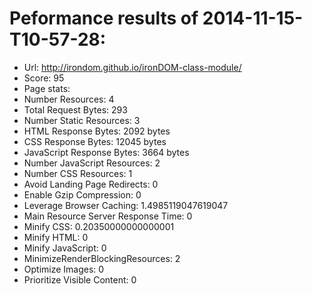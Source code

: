 # Peformance results of 2014-11-15-T10-57-28: 
 
- Url: http://irondom.github.io/ironDOM-class-module/
- Score: 95
- Page stats: 
- Number Resources: 4
- Total Request Bytes: 293
- Number Static Resources: 3
- HTML Response Bytes: 2092 bytes 
- CSS Response Bytes: 12045 bytes 
- JavaScript Response Bytes: 3664 bytes 
- Number JavaScript Resources: 2
- Number CSS Resources: 1
- Avoid Landing Page Redirects: 0
- Enable Gzip Compression: 0
- Leverage Browser Caching: 1.4985119047619047
- Main Resource Server Response Time: 0
- Minify CSS: 0.20350000000000001
- Minify HTML: 0
- Minify JavaScript: 0
- MinimizeRenderBlockingResources: 2
- Optimize Images: 0
- Prioritize Visible Content: 0
